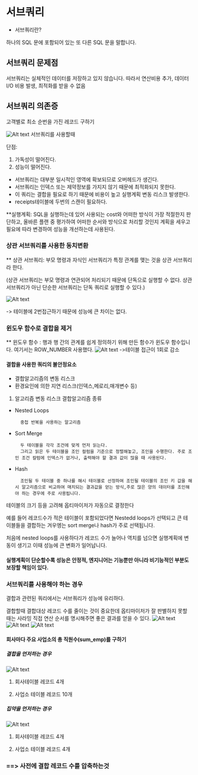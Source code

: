# 서브쿼리
* 서브쿼리란?

하나의 SQL 문에 포함되어 있는 또 다른 SQL 문을 말합니다.

## 서브쿼리 문제점
서브쿼리는 실체적인 데이터를 저장하고 있지 않습니다. 따라서 연산비용 추가, 데이터I/O 비용 발생, 최적화를 받을 수 없음 

## 서브쿼리 의존증
 고객별로 최소 순번을 가진 레코드 구하기

![Alt text](image/image-1.png)
서브쿼리를 사용할때

단점:
 1. 가독성이 떨어진다. 
 2. 성능이 떨어진다. 
 * 서브쿼리는 대부분 일시적인 영역에 확보되므로 오버헤드가 생긴다.
 * 서브쿼리는 인덱스 또는 제약정보를 가지지 않기 때문에 최적화되지 못한다.
* 이 쿼리는 결합을 필요로 하기 때문에 비용이 높고 실행계획 변동 리스크 발생한다.
* receipts테이블에 두번의 스캔이 필요하다.

**실행계획: SQL을 실행하는데 있어 사용되는 cost와 어떠한 방식이 가장 적절한지 판단하고, 올바른 플랜 중 평가하여 어떠한 순서와 방식으로 처리할 것인지 계획을 세우고 필요에 따라 변경하여 성능을 개선하는데 사용된다.

### 상관 서브쿼리를 사용한 동치변환

** 상관 서브쿼리: 부모 명령과 자식인 서브쿼리가 특정 관계를 맺는 것을 상관 서브쿼리라 한다.

 (상관 서브쿼리는 부모 명령과 연관되어 처리되기 때문에 단독으로 실행할 수 없다.
상관 서브쿼리가 아닌 단순한 서브쿼리는 단독 쿼리로 실행할 수 있다.)

![Alt text](image/image-2.png)

-> 테이블에 2번접근하기 때문에 성능에 큰 차이는 없다.

### 윈도우 함수로 결합을 제거
** 윈도우 함수 : 행과 행 간의 관계를 쉽게 정의하기 위해 만든 함수가 윈도우 함수입니다.
여기서는 ROW_NUMBER 사용했다.
![Alt text](image/image-3.png)
->테이블 접근이 1회로 감소 

#### 결합을 사용한 쿼리의 불안정요소
* 결합알고리즘의 변동 리스크
* 환경요인에 의한 지연 리스크(인덱스,메로리,매개변수 등)

1. 알고리즘 변동 리스크 
결합알고리즘 종류
* Nested Loops 

        중첩 반복을 사용하는 알고리즘

* Sort Merge
             
        두 테이블을 각각 조건에 맞게 먼저 읽는다.
        그리고 읽은 두 테이블을 조인 컬럼을 기준으로 정렬해놓고, 조인을 수행한다. 주로 조인 조건 칼럼에 인덱스가 없거나, 출력해야 할 결과 값이 많을 때 사용된다.

* Hash 
            
        조인될 두 테이블 중 하나를 해시 테이블로 선정하여 조인될 테이블의 조인 키 값을 해시 알고리즘으로 비교하여 매치되는 결과값을 얻는 방식,주로 많은 양의 데이터를 조인해야 하는 경우에 주로 사용됩니다.

   
테이블의 크기 등을 고려해 옵티마이저가 자동으로 결정한다

예를 들어 레코드수가 적은 테이블이 포함되었다면 Nestedd loops가 선택되고 큰 테이블들을 결합하는 겨우엥는 sort merge나 hash가 주로 선택됩니다.

처음에 nested loops를 사용하다가 레코드 수가 늘어나 역치를 넘으면 실행계획에 변동이 생기고 이때 성능에 큰 변화가 일어납니다.

#### 실행계획이 단순할수록 성능은 안정적, 엔지니어는 기능뿐만 아니라 비기능적인 부분도 보장할 책임이 있다.


### 서브쿼리를 사용해야 하는 경우

결합과 관련된 쿼리에서는 서브쿼리가 성능에 유리하다.

결합할때 결합대상 레코드 수를 줄이는 것이 중요한데 옵티마이저가 잘 판별하지 못할 때는 사라밍 직접 연산 순서를 명시해주면 좋은 결과를 얻을 수 있다.
![Alt text](image/image-4.png)
![Alt text](image/image-5.png)
![Alt text](image/image-6.png)

#### 회사마다 주요 사업소의 총 직원수(sum_emp)를 구하기

 ##### 결합을 먼저하는 경우
 ![Alt text](image/image-7.png)

1. 회사테이블 레코드 4개

2. 사업소 테이블 레코드 10개
 ##### 집약을 먼저하는 경우
 ![Alt text](image/image-8.png)

 1. 회사테이블 레코드 4개

2. 사업소 테이블 레코드 4개

### ==> 사전에 결합 레코드 수를 압축하는것 